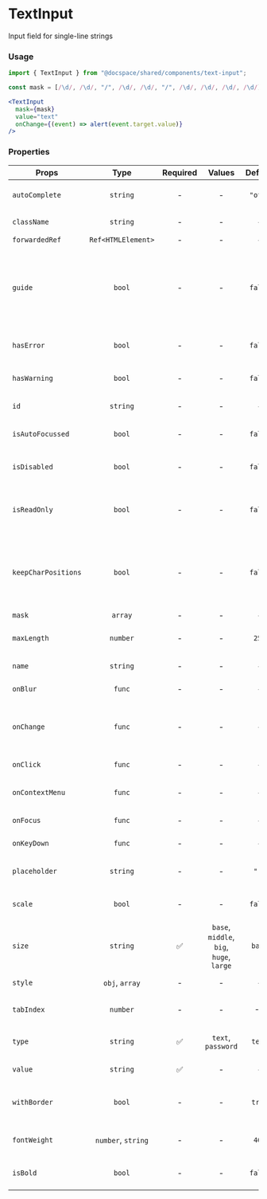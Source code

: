 # TextInput

Input field for single-line strings

### Usage

```js
import { TextInput } from "@docspace/shared/components/text-input";
```

```js
const mask = [/\d/, /\d/, "/", /\d/, /\d/, "/", /\d/, /\d/, /\d/, /\d/];
```

```jsx
<TextInput
  mask={mask}
  value="text"
  onChange={(event) => alert(event.target.value)}
/>
```

### Properties

| Props               |        Type        | Required |                  Values                  | Default | Description                                                                     |
| ------------------- | :----------------: | :------: | :--------------------------------------: | :-----: | ------------------------------------------------------------------------------- |
| `autoComplete`      |      `string`      |    -     |                    -                     | `"off"` | Used as HTML `autocomplete` property                                            |
| `className`         |      `string`      |    -     |                    -                     |    -    | CSS class name                                                                  |
| `forwardedRef`      | `Ref<HTMLElement>` |    -     |                    -                     |    -    | Forwarded ref                                                                   |
| `guide`             |       `bool`       |    -     |                    -                     | `false` | When true, Text Mask shows both placeholder and non-placeholder mask characters |
| `hasError`          |       `bool`       |    -     |                    -                     | `false` | Indicates the input field has an error                                          |
| `hasWarning`        |       `bool`       |    -     |                    -                     | `false` | Indicates the input field has a warning                                         |
| `id`                |      `string`      |    -     |                    -                     |    -    | Used as HTML `id` property                                                      |
| `isAutoFocussed`    |       `bool`       |    -     |                    -                     | `false` | Focus the input field on initial render                                         |
| `isDisabled`        |       `bool`       |    -     |                    -                     | `false` | Indicates that the field cannot be used                                         |
| `isReadOnly`        |       `bool`       |    -     |                    -                     | `false` | Indicates that the field is displaying read-only content                        |
| `keepCharPositions` |       `bool`       |    -     |                    -                     | `false` | Allows adding/deleting characters without changing positions of existing ones   |
| `mask`              |      `array`       |    -     |                    -                     |    -    | Input text mask                                                                 |
| `maxLength`         |      `number`      |    -     |                    -                     |  `255`  | Maximum length of the input value                                               |
| `name`              |      `string`      |    -     |                    -                     |    -    | Used as HTML `name` property                                                    |
| `onBlur`            |       `func`       |    -     |                    -                     |    -    | Called when field is blurred                                                    |
| `onChange`          |       `func`       |    -     |                    -                     |    -    | Called with the new value. Required when input is not read only                 |
| `onClick`           |       `func`       |    -     |                    -                     |    -    | Called when clicked                                                             |
| `onContextMenu`     |       `func`       |    -     |                    -                     |    -    | Called when context menu is triggered                                           |
| `onFocus`           |       `func`       |    -     |                    -                     |    -    | Called when field is focused                                                    |
| `onKeyDown`         |       `func`       |    -     |                    -                     |    -    | Called when a key is pressed                                                    |
| `placeholder`       |      `string`      |    -     |                    -                     |  `" "`  | Placeholder text for the input                                                  |
| `scale`             |       `bool`       |    -     |                    -                     | `false` | Indicates the input field has scale                                             |
| `size`              |      `string`      |    ✅    | `base`, `middle`, `big`, `huge`, `large` | `base`  | Supported size of the input fields                                              |
| `style`             |   `obj`, `array`   |    -     |                    -                     |    -    | Inline CSS styles                                                               |
| `tabIndex`          |      `number`      |    -     |                    -                     |   -1    | Used as HTML `tabindex` property                                                |
| `type`              |      `string`      |    ✅    |            `text`, `password`            | `text`  | Supported type of the input fields                                              |
| `value`             |      `string`      |    ✅    |                    -                     |    -    | Value of the input                                                              |
| `withBorder`        |       `bool`       |    -     |                    -                     | `true`  | Indicates that component contains border                                        |
| `fontWeight`        | `number`, `string` |    -     |                    -                     |  `400`  | Sets the font weight of the input text                                          |
| `isBold`            |       `bool`       |    -     |                    -                     | `false` | When true, sets font weight to 600                                              |
